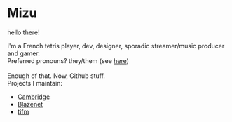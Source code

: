 # Mizu
hello there!<br>

I'm a French tetris player, dev, designer, sporadic streamer/music producer and gamer.<br>
Preferred pronouns? they/them (see [here](https://en.pronouns.page/@MizuOfficial))<br>
<br>
Enough of that. Now, Github stuff.<br>
Projects I maintain:
* [Cambridge](https://github.com/SashLilac/cambridge)
* [Blazenet](https://github.com/Rexxt/blazenet)
* [tifm](https://github.com/Rexxt/tifm)
